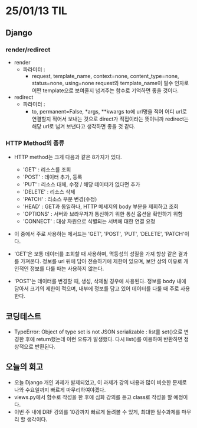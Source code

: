 # 25/01/13 TIL
## Django
### render/redirect
  - render
    - 파라미터 : 
      - request, template_name, context=none, content_type=none, status=none, using=none
      request와 template_name이 필수 인자로 어떤 template으로 보여줄지 넘겨주는 함수로 기억하면 좋을 것이다.
  - redirect
    - 파라미터 :
      - to, permanent=False, *args, **kwargs
      to에 url명을 적어 어디 url로 연결할지 적어서 보내는 것으로 direct가 직접이라는 뜻이니까 redirect는 해당 url로 넘겨 보낸다고 생각하면 좋을 것 같다.

### HTTP Method의 종류
 - HTTP method는 크게 다음과 같은 8가지가 있다.
    - 'GET' : 리소스를 조회
    - 'POST' : 데이터 추가, 등록
    - 'PUT' : 리소스 대체, 수정 / 해당 데이터가 없다면 추가
    - 'DELETE' : 리소스 삭제
    - 'PATCH' : 리소스 부분 변경(수정)
    - 'HEAD' : GET과 동일하나, HTTP 메세지의 body 부분을 제회하고 조회
    - 'OPTIONS' : 서버와 브라우저가 통신하기 위한 통신 옵션을 확인하기 위함
    - 'CONNECT' : 대상 자원으로 식별되는 서버에 대한 연결 요청

  - 이 중에서 주로 사용하는 메서드는 'GET', 'POST', 'PUT', 'DELETE', 'PATCH'이다.
  - 'GET'은 보통 데이터를 조회할 때 사용하며, 멱등성의 성질을 가져 항상 같은 결과를 가져온다. 정보를 url 뒤에 담아 전송하기에 제한이 있으며, 보안 상의 이유로 개인적인 정보를 다룰 때는 사용하지 않는다.
  - 'POST'는 데이터를 변경할 때, 생성, 삭제될 경우에 사용된다. 정보를 body 내에 담아서 크기의 제한이 적으며, 내부에 정보를 담고 있어 데이터를 다룰 때 주로 사용한다.
  
## 코딩테스트
  - TypeError: Object of type set is not JSON serializable :
    list를 set()으로 변경한 후에 return했는데 이런 오류가 발생했다.
    다시 list()를 이용하여 반환하면 정상적으로 반환된다.

## 오늘의 회고
  - 오늘 Django 개인 과제가 발제되었고, 이 과제가 강의 내용과 많이 비슷한 문제로 나와 수요일까지 빠르게 마무리하여야겠다.
  - views.py에서 함수로 작성을 한 후에 심화 강의를 듣고 class로 작성을 할 예정이다.
  - 이번 주 내에 DRF 강의를 10강까지 빠르게 돌려볼 수 있게, 최대한 필수과제를 마무리 할 생각이다.